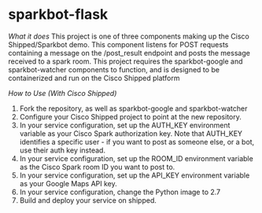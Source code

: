 # sparkbot-flask

*What it does*
This project is one of three components making up the Cisco Shipped/Sparkbot demo. This component listens for POST requests containing a message on the /post_result endpoint and posts the message received to a spark room. This project requires the sparkbot-google and sparkbot-watcher components to function, and is designed to be containerized and run on the Cisco Shipped platform

*How to Use (With Cisco Shipped)*
1. Fork the repository, as well as sparkbot-google and sparkbot-watcher
2. Configure your Cisco Shipped project to point at the new repository.
3. In your service configuration, set up the AUTH\_KEY environment variable as your Cisco Spark authorization key. Note that AUTH\_KEY identifies a specific user - if you want to post as someone else, or a bot, use their auth key instead.
4. In your service configuration, set up the ROOM_ID environment variable as the Cisco Spark room ID you want to post to.
5. In your service configuration, set up the API_KEY environment variable as your Google Maps API key.
6. In your service configuration, change the Python image to 2.7
5. Build and deploy your service on shipped.